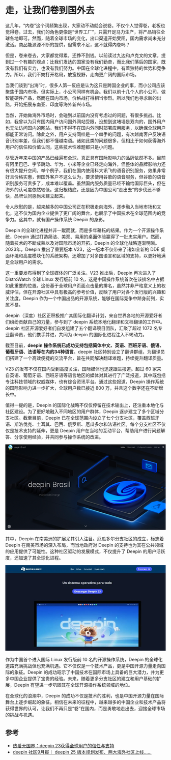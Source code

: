 # 走，让我们卷到国外去

这几年，“内卷”这个词频繁出现，大家动不动就会说卷。不仅个人觉得卷，老板也觉得卷。过去，我们的角色更像是“世界工厂”，只需开足马力生产，将产品销往全球各地即可。然而，随着全球市场的变化，出口渠道开始受阻，国内需求尚未充分激活。商品能源源不断的提供，但需求不足，这不就得内卷吗？

但是，卷来卷去，大家都觉得累，还挣不到钱。以前读过九边和卢克文的文章，提到过一个有趣的观点：比我们发达的国家没有我们勤奋，而比我们落后的国家，既没有我们有实力，也没有我们努力。中国在全球化进程中，有着独特的优势和竞争力。所以，我们不妨打开格局，放宽视野，走向更广阔的国际市场。

当我们谈到“出海”时，很多人第一反应是认为这只是跨国企业的事，而小公司应该聚焦于国内市场。但实际上，小公司同样有机会。我们以前十几个人的小公司，做智能硬件产品，然而在国内市场，价格战打得相当惨烈。所以我们也寻求新的出路，开始拓展东南亚、印度等海外新兴市场。

当然，开始做海外市场时，会碰到以前国内没有考虑过的问题，有很多挑战。比如，我曾以为只有国内用户访问国外网站受限，没想到这堵墙是双向的，国外用户也无法访问国内的网站。我们不得不在国内外同时部署应用服务，以确保全球用户都能正常访问。除此之外，用户支持同样是一个棘手的问题，有次越南客户反映语音识别率差，但我们都不懂越南语。诸如此类的问题很多，但相比于如何获得海外用户的信任和价值认同，这些技术性难题都只是小问题。

尽管近年来中国的产品已经遍布全球，真正具有国际影响力的品牌依然不多。目前有阿里巴巴、字节跳动、华为、小米等企业已经走向海外，但整体的品牌影响力还有很大提升空间。举个例子，我们在国内使用科大讯飞的语音识别服务，效果非常好且价格实惠，但国外客户不这么认为，要求使用谷歌的语音服务，但谷歌的语音识别服务可贵多了，成本难以覆盖。虽然国内服务质量已经不输给国际巨头，但在海外的认可度依然较低。这归根结底，还是因为中国公司“走出去”的步伐还不够快，品牌认同感尚未建立起来。

令人欣慰的是，越来越多的中国公司正在积极走向海外，逐步融入当地市场和文化，这不仅为国内企业提供了更广阔的舞台，也展示了中国技术在全球范围内的竞争力。这其中，就有国产操作系统 Deepin 的身影。

Deepin 的全球化进程并非一蹴而就，而是多年耕耘的结果。作为一个开源操作系统，Deepin 通过打造简洁、美观、易用的桌面体验赢得了一批忠实用户。然而，随着技术的不断成熟以及对国际市场的开拓，Deepin 的全球化战略逐渐明晰。2023年，Deepin 推出了重要版本 V23，这一版本不仅带来了诸如全新的 DDE 桌面环境和高度模块化的系统架构，还增加了对多国语言和区域的支持，以更好地满足全球用户的需求。

这一重要发布得到了全球媒体的广泛关注。V23 推出后，Deepin 再次进入了 DistroWatch 全球 Linux 发行版前 10 名，这是中国操作系统首次在该排名中占据如此重要的位置。这份基于全球用户页面点击量的排名，虽然并非严格意义上的权威评估，但在开源社区中具有极高的参考价值，反映了用户对各个发行版的兴趣和关注度。Deepin 作为一个中国出品的开源系统，能够在国际竞争中跻身前列，实属不易。

deepin（深度）社区正积极推广其国际化翻译计划，来自世界各地的开源爱好者们纷纷贡献自己的力量，参与到了 deepin 系统本地化翻译和文档翻译的工作中。deepin 社区开源爱好者们自发组建了五个翻译项目团队，汇聚了超过 1072 名专业翻译员，他们携手并进，共同为 deepin 的国际化进程注入不竭动力。

截至目前，**deepin 操作系统已成功支持包括简体中文、英语、西班牙语、俄语、葡萄牙语、法语等在内的34种语言**。deepin 社区特别设立了翻译群组，为翻译员们搭建了一个高效便捷的交流平台，旨在共同解决翻译难题，持续提升翻译质量。

V23 的发布不仅在国内受到高度关注，国际媒体也迅速跟进报道。超过 60 家来自英语、葡萄牙语、西班牙语等语言地区的媒体对其进行了广泛报道，其中既包括专注科技领域的权威媒体，也有综合资讯平台。通过这些报道，Deepin 操作系统的国际影响力进一步扩大，全球用户数已接近 800 万，并且这个数字还在不断增长中。

值得一提的是，Deepin 的国际化战略不仅仅停留在技术输出上，还注重本地化与社区建设。为了更好地融入不同地区的用户群体，Deepin 逐步建立了多个区域分支社区。截至目前，Deepin 已在全球范围内设立了七个分支社区，覆盖西班牙语、斯洛伐克、土耳其、巴西、俄罗斯、厄瓜多尔和法语社区。每个分支社区不仅仅是技术支持的延伸，更是 Deepin 用户在当地的互动平台，帮助用户进行问题解答、分享使用经验，并共同参与操作系统的改进。

![](https://raw.githubusercontent.com/mogoweb/mywritings/master/book_wechat/2024/202410/images/go_abroad_01.png)

其中，Deepin 在南美洲的扩展尤其引人注目。厄瓜多尔分支社区的成立，标志着 Deepin 在南美市场的深入布局，而当地政府对 Deepin 的支持也为其在公共领域的应用提供了可能性。这种社区驱动的发展模式，不仅提升了 Deepin 的用户活跃度，还加速了其全球化进程。

![](https://raw.githubusercontent.com/mogoweb/mywritings/master/book_wechat/2024/202410/images/go_abroad_02.jpg)

作为中国首个进入国际 Linux 发行版前 10 名的开源操作系统，Deepin 的全球化道路充满挑战但也充满机遇。它不仅仅是一个技术产品，更是中国开源力量走向国际的象征。Deepin 的成功昭示了中国技术在国际市场上具备的巨大潜力，并为更多中国企业提供了宝贵的经验。未来，随着更多分支社区的建立和用户基础的扩展，Deepin 有望进一步巩固其在全球开源操作系统领域的地位。

在全球化的浪潮中，Deepin 的成功不仅是技术的胜利，也是中国开源力量在国际舞台上逐步崛起的象征。相信在未来的征程中，越来越多的中国企业和技术产品将获得世界的认可，让我们不再只是“卷”在国内，而是勇敢地走出去，迎接全球市场的挑战与机遇。

## 参考

* [热爱无国界：deepin 23获得全球用户的信任与支持](https://mp.weixin.qq.com/s/1PdxxJ92IkhDdg7UVi2UMg)
* [deepin 社区9月报｜ deepin 25 版本规划发布、两大海外社区上线......](https://mp.weixin.qq.com/s/J4xaRVrhm75Ry19FjLSo9Q)
